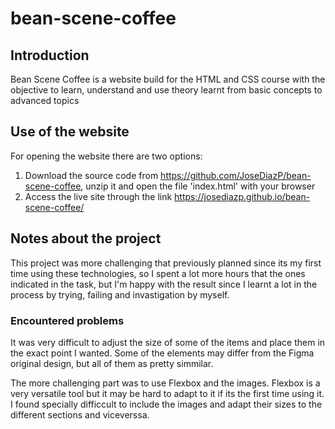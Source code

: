 # bean-scene-coffee
## Introduction
Bean Scene Coffee is a website build for the HTML and CSS course with the objective to learn, understand and use theory learnt from basic concepts to advanced topics

## Use of the website
For opening the website there are two options:
1. Download the source code from https://github.com/JoseDiazP/bean-scene-coffee, unzip it and open the file 'index.html' with your browser
2. Access the live site through the link https://josediazp.github.io/bean-scene-coffee/


## Notes about the project
This project was more challenging that previously planned since its my first time using these technologies, so I spent a lot more hours that the ones indicated in the task, but I'm happy with the result since I learnt a lot in the process by trying, failing and invastigation by myself.

### Encountered problems
It was very difficult to adjust the size of some of the items and place them in the exact point I wanted. Some of the elements may differ from the Figma original design, but all of them as pretty simmilar.

The more challenging part was to use Flexbox and the images. Flexbox is a very versatile tool but it may be hard to adapt to it if its the first time using it. I found specially difficcult to include the images and adapt their sizes to the different sections and viceverssa.

